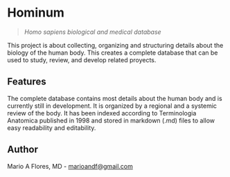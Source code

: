 # Hominum
>*Homo sapiens biological and medical database*

This project is about collecting, organizing and structuring details about the biology of the human body. This creates a complete database that can be used to study, review, and develop related proyects.

## Features

The complete database contains most details about the human body and is currently still in development. It is organized by a regional and a systemic review of the body. It has been indexed according to Terminologia Anatomica published in 1998 and stored in markdown (.md) files to allow easy readability and editability.

## Author

Mario A Flores, MD - marioandf@gmail.com
